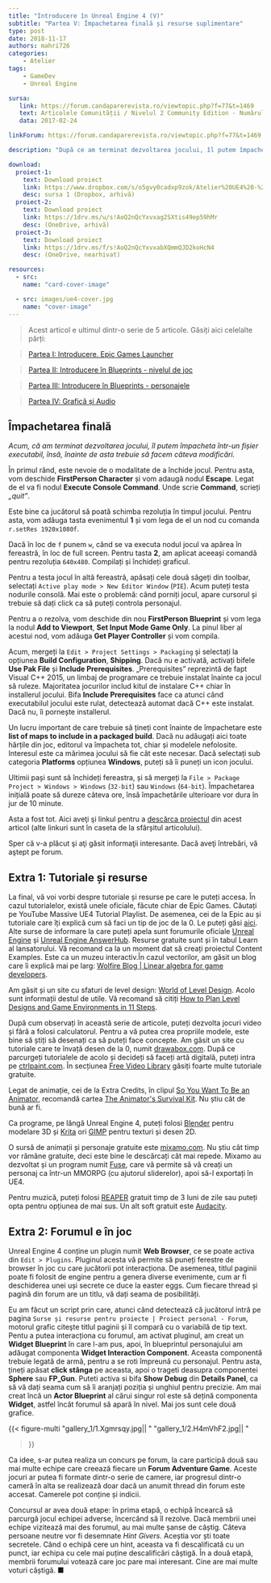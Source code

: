 ```yaml
---
title: "Introducere în Unreal Engine 4 (V)"
subtitle: "Partea V: Împachetarea finală și resurse suplimentare"
type: post
date: 2018-11-17
authors: mahri726
categories:
    - Atelier
tags:
    - GameDev
    - Unreal Engine

sursa:
   link: https://forum.candaparerevista.ro/viewtopic.php?f=77&t=1469
   text: Articolele Comunității / Nivelul 2 Community Edition - Numărul 2
   data: 2017-02-24

linkForum: https://forum.candaparerevista.ro/viewtopic.php?f=77&t=1469

description: "După ce am terminat dezvoltarea jocului, îl putem împacheta într-un fișier executabil, însă, înainte de asta trebuie să facem câteva modificări. Iar la final vă voi vorbi despre tutoriale și resurse pe care le puteți accesa."

download:
  proiect-1:
    text: Download proiect
    link: https://www.dropbox.com/s/o5gvy0cadxp9zok/Atelier%20UE4%20-%20Nivelul2ShooterBlank.rar?dl=0
    desc: sursa 1 (Dropbox, arhivă)
  proiect-2:
    text: Download proiect
    link: https://1drv.ms/u/s!AoQ2nQcYxvxag2SXtis49ep59hMr
    desc: (OneDrive, arhivă)
  proiect-3:
    text: Download proiect
    link: https://1drv.ms/f/s!AoQ2nQcYxvxabXQmmQJD2koHcN4
    desc: (OneDrive, nearhivat)

resources:
  - src:
    name: "card-cover-image"

  - src: images/ue4-cover.jpg
    name: "cover-image"
---
```

>Acest articol e ultimul dintr-o serie de 5 articole. Găsiți aici celelalte părți:

>[Partea I: Introducere. Epic Games Launcher](/posts/2018/11/atelier-introducere-unreal-engine-i-mahri726)

>[Partea II: Introducere în Blueprints - nivelul de joc](/posts/2018/11/atelier-introducere-unreal-engine-ii-mahri726)

>[Partea III: Introducere în Blueprints - personajele](/posts/2018/11/atelier-introducere-unreal-engine-iii-mahri726)

>[Partea IV: Grafică și Audio](/posts/2018/11/atelier-introducere-unreal-engine-iv-mahri726)

## Împachetarea finală

_Acum, că am terminat dezvoltarea jocului, îl putem împacheta într-un fișier executabil, însă, înainte de asta trebuie să facem câteva modificări._

În primul rând, este nevoie de o modalitate de a închide jocul. Pentru asta, vom deschide **FirstPerson Character** și vom adaugă nodul **Escape**. Legat de el va fi nodul **Execute Console Command**. Unde scrie **Command**, scrieți _„quit”_.

Este bine ca jucătorul să poată schimba rezoluția în timpul jocului. Pentru asta, vom adăuga tasta evenimentul **1** și vom lega de el un nod cu comanda `r.setRes 1920x1080f`.

Dacă în loc de `f` punem `w`, când se va executa nodul jocul va apărea în fereastră, în loc de full screen. Pentru tasta **2**, am aplicat aceeași comandă pentru rezoluția `640x480`. Compilați și închideți graficul.

Pentru a testa jocul în altă fereastră, apăsați cele două săgeți din toolbar, selectați `Active play mode > New Editor Window` (`PIE`). Acum puteți testa nodurile consolă. Mai este o problemă: când porniți jocul, apare cursorul și trebuie să dați click ca să puteți controla personajul.

Pentru a o rezolva, vom deschide din nou **FirstPerson Blueprint** și vom lega la nodul **Add to Viewport**, **Set Input Mode Game Only**. La pinul liber al acestui nod, vom adăuga **Get Player Controller** și vom compila.

Acum, mergeți la `Edit > Project Settings > Packaging` și selectați la opțiunea **Build Configuration**, **Shipping**. Dacă nu e activată, activați bifele **Use Pak File** și **Include Prerequisites**. „Prerequisites” reprezintă de fapt Visual C++ 2015, un limbaj de programare ce trebuie instalat înainte ca jocul să ruleze. Majoritatea jocurilor includ kitul de instalare C++ chiar în installerul jocului. Bifa **Include Prerequisites** face ca atunci când executabilul jocului este rulat, detectează automat dacă C++ este instalat. Dacă nu, îi pornește installerul.

Un lucru important de care trebuie să țineți cont înainte de împachetare este **list of maps to include in a packaged build**. Dacă nu adăugați aici toate hărțile din joc, editorul va împacheta tot, chiar și modelele nefolosite. Interesul este ca mărimea jocului să fie cât este necesar. Dacă selectați sub categoria **Platforms** opțiunea **Windows**, puteți să îi puneți un icon jocului.

Ultimii pași sunt să închideți fereastra, și să mergeți la `File > Package Project > Windows > Windows` (`32-bit`) sau `Windows` (`64-bit`). Împachetarea inițială poate să dureze câteva ore, însă împachetările ulterioare vor dura în jur de 10 minute.

Asta a fost tot. Aici aveţi şi linkul pentru a [descărca proiectul](https://www.dropbox.com/s/o5gvy0cadxp9zok/Atelier%20UE4%20-%20Nivelul2ShooterBlank.rar?dl=0) din acest articol (alte linkuri sunt în caseta de la sfârșitul articolului).

Sper că v-a plăcut şi aţi găsit informaţii interesante. Dacă aveţi întrebări, vă aştept pe forum.

## Extra 1: Tutoriale și resurse

La final, vă voi vorbi despre tutoriale și resurse pe care le puteți accesa. În cazul tutorialelor, există unele oficiale, făcute chiar de Epic Games. Căutați pe YouTube Massive UE4 Tutorial Playlist. De asemenea, cei de la Epic au și tutoriale care îți explică cum să faci un tip de joc de la 0. Le puteți găsi [aici](docs.unrealengine.com/latest/INT/Videos/). Alte surse de informare la care puteți apela sunt forumurile oficiale [Unreal Engine](https://forums.unrealengine.com/) și [Unreal Engine AnswerHub](https://answers.unrealengine.com/index.html). Resurse gratuite sunt și în tabul Learn al lansatorului. Vă recomand ca la un moment dat să creați proiectul Content Examples. Este ca un muzeu interactiv.În cazul vectorilor, am găsit un blog care îi explică mai pe larg: [Wolfire Blog | Linear algebra for game developers](http://blog.wolfire.com/2009/07/linear-algebra-for-game-developers-part-1/).

Am găsit și un site cu sfaturi de level design: [World of Level Design](https://www.worldofleveldesign.com/). Acolo sunt informații destul de utile. Vă recomand să citiți [How to Plan Level Designs and Game Environments in 11 Steps](https://www.worldofleveldesign.com/categories/level_design_tutorials/how-to-plan-level-designs-game-environments-workflow.php).

După cum observați în această serie de articole, puteți dezvolta jocuri video și fără a folosi calculatorul. Pentru a vă putea crea propriile modele, este bine să știți să desenați ca să puteți face concepte. Am găsit un site cu tutoriale care te învață desen de la 0, numit [drawabox.com](http://drawabox.com/). După ce parcurgeți tutorialele de acolo și decideți să faceți artă digitală, puteți intra pe [ctrlpaint.com](https://www.ctrlpaint.com/). În secțiunea [Free Video Library](https://www.ctrlpaint.com/library/) găsiți foarte multe tutoriale gratuite.

Legat de animație, cei de la Extra Credits, în clipul [So You Want To Be an Animator](https://www.youtube.com/watch?v=YQGaoj7jnBg), recomandă cartea [The Animator's Survival Kit](https://www.amazon.com/gp/product/086547897X). Nu știu cât de bună ar fi.

Ca programe, pe lângă Unreal Engine 4, puteți folosi [Blender](https://www.blender.org/) pentru modelare 3D și [Krita](https://krita.org/en/) ori [GIMP](https://www.gimp.org/) pentru texturi și desen 2D.

O sursă de animații și personaje gratuite este [mixamo.com](https://www.mixamo.com/). Nu știu cât timp vor rămâne gratuite, deci este bine le descărcați cât mai repede. Mixamo au dezvoltat și un program numit [Fuse](https://www.mixamo.com/fuse/1.3/eol), care vă permite să vă creați un personaj ca într-un MMORPG (cu ajutorul sliderelor), apoi să-l exportați în UE4.

Pentru muzică, puteți folosi [REAPER](https://www.reaper.fm/) gratuit timp de 3 luni de zile sau puteți opta pentru opțiunea de mai sus. Un alt soft gratuit este [Audacity](https://www.audacityteam.org/).

## Extra 2: Forumul e în joc

Unreal Engine 4 conține un plugin numit **Web Browser**, ce se poate activa din `Edit > Plugins`. Pluginul acesta vă permite să puneți ferestre de browser în joc cu care jucătorii pot interacționa. De asemenea, titlul paginii poate fi folosit de engine pentru a genera diverse evenimente, cum ar fi deschiderea unei uși secrete ce duce la easter eggs. Cum fiecare thread și pagină din forum are un titlu, vă dați seama de posibilități.

Eu am făcut un script prin care, atunci când detectează că jucătorul intră pe pagina `Surse și resurse pentru proiecte | Proiect personal - Forum`, motorul grafic citeşte titlul paginii și îl compară cu o variabilă de tip text. Pentu a putea interacționa cu forumul, am activat pluginul, am creat un **Widget Blueprint** în care l-am pus, apoi, în blueprintul personajului am adăugat componenta **Widget Interaction Component**. Aceasta componentă trebuie legată de armă, pentru a se roti împreună cu personajul. Pentru asta, țineți apăsat **click stânga** pe aceasta, apoi o trageti deasupra componentei **Sphere** sau **FP_Gun**. Puteti activa si bifa **Show Debug** din **Details Panel**, ca să vă dați seama cum să îi aranjați poziția și unghiul pentru precizie. Am mai creat încă un **Actor Blueprint** al cărui singur rol este să dețină componenta **Widget**, astfel încât forumul să apară în nivel. Mai jos sunt cele două grafice.

{{< figure-multi
    "gallery_1/1.Xgmrsqy.jpg|| "
    "gallery_1/2.H4mVhF2.jpg|| "
>}}

Ca idee, s-ar putea realiza un concurs pe forum, la care participă două sau mai multe echipe care creează fiecare un **Forum Adventure Game**. Aceste jocuri ar putea fi formate dintr-o serie de camere, iar progresul dintr-o cameră în alta se realizează doar dacă un anumit thread din forum este accesat. Camerele pot conține și indicii.

Concursul ar avea două etape: în prima etapă, o echipă încearcă să parcurgă jocul echipei adverse, încercând să îl rezolve. Dacă membrii unei echipe vizitează mai des forumul, au mai multe șanse de câștig. Câteva persoane neutre vor fi desemnate _Hint Givers_. Aceștia vor ști toate secretele. Când o echipă cere un hint, aceasta va fi descalificată cu un punct, iar echipa cu cele mai puține descalificări câștigă. În a două etapă, membrii forumului votează care joc pare mai interesant. Cine are mai multe voturi câștigă. ■